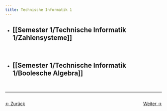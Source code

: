 ```yaml
---
title: Technische Informatik 1
---
```


- ## [[Semester 1/Technische Informatik 1/Zahlensysteme]]
	<br>
- ## [[Semester 1/Technische Informatik 1/Boolesche Algebra]]
  <br>

<hr>

<div style="display: flex; justify-content: space-between;">

  <a href="Semester 1">← Zurück</a>

  <a href="Semester 1/Zahlensysteme">Weiter →</a>

</div>
